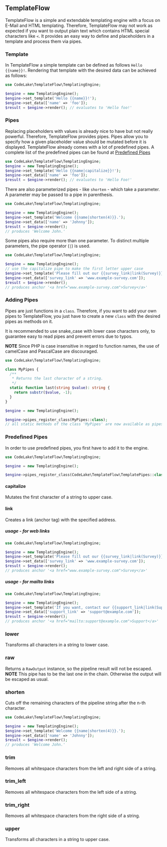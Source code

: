 TemplateFlow
---
TemplateFlow is a simple and extendable templating engine
with a focus on E-Mail and HTML templating.
Therefore, TemplateFlow may not work as expected if you want
to output plain text which contains HTML special characters like ```<```.
It provides an easy way to define and placeholders in a template
and process them via pipes.
### Template
In TemplateFlow a simple template can be defined as follows ```Hello {{name}}!```.
Rendering that template with the desired data can be achieved as follows:
```php
use CodeLake\TemplateFlow\TemplatingEngine;

$engine = new TemplatingEngine();
$engine->set_template('Hello {{name}}!');
$engine->set_data(['name' => 'foo']);
$result = $engine->render(); // evaluates to 'Hello foo!'
```
### Pipes
Replacing placeholders with values is already nice to have
but not really powerful. Therefore, TemplateFlow provides
pipes. Pipes allow you to specify how a given placeholder
value should be mutated before it is displayed.
TemplateFlow already comes with a lot of predefined pipes.
A complete list of the predefined pipes can be found at
[Predefined Pipes](#predefined-pipes)
```php
use CodeLake\TemplateFlow\TemplatingEngine;
$engine = new TemplatingEngine();
$engine->set_template('Hello {{name|capitalize}}!');
$engine->set_data(['name' => 'foo']);
$result = $engine->render(); // evaluates to 'Hello Foo!'
```
There are also parameterized pipes - like ``shorten`` -
which take a parameter. A parameter may be passed to a pipe
in parenthesis.
```php
use CodeLake\TemplateFlow\TemplatingEngine;

$engine = new TemplatingEngine();
$engine->set_template('Welcome {{name|shorten(4)}}.');
$engine->set_data(['name' => 'Johnny']);
$result = $engine->render();
// produces 'Welcome John.'
```
Some pipes also require more than one parameter.
To distinct multiple parameters, the pipe operator (``|``) is used.
```php
use CodeLake\TemplateFlow\TemplatingEngine;

$engine = new TemplatingEngine();
// use the capitalize pipe to make the first letter upper case
$engine->set_template('Please fill out our {{survey_link|link(Survey)}}!');
$engine->set_data(['survey_link' => 'www.example-survey.com']);
$result = $engine->render();
// produces anchor '<a href="www.example-survey.com">Survey</a>'
```

### Adding Pipes
Pipes are just functions in a ```class```.
Therefore, if you want to add your own pipes to TemplateFlow, you just have to create a new ```class``` with the desired pipes as methods on it.

It is recommended to use snake_case with lower case characters only, to guarantee easy to read pipes and prevent errors due to typos.

**NOTE** Since PHP is case insensitive in regard to function names, the use of camelCase and PascalCase are discouraged.

```php
use CodeLake\TemplateFlow\TemplatingEngine;

class MyPipes {
  /**
   * Returns the last character of a string.
   */
  static function last(string $value): string {
    return substr($value, -1);
  }
}

$engine = new TemplatingEngine();

$engine->pipes_register_class(MyPipes::class);
// all static methods of the class 'MyPipes' are now available as pipes
```

### Predefined Pipes
In order to use predefined pipes, you first have to add it to the engine.
```php
use CodeLake\TemplateFlow\TemplatingEngine;

$engine = new TemplatingEngine();

$engine->pipes_register_class(CodeLake\TemplateFlow\TemplatePipes::class);
```

#### capitalize
Mutates the first character of a string to upper case.
#### link
Creates a link (anchor tag) with the specified address.
##### usage - for web links
```php
use CodeLake\TemplateFlow\TemplatingEngine;

$engine = new TemplatingEngine();
$engine->set_template('Please fill out our {{survey_link|link(Survey)}}!');
$engine->set_data(['survey_link' => 'www.example-survey.com']);
$result = $engine->render();
// produces anchor '<a href="www.example-survey.com">Survey</a>'
```
##### usage - for mailto links
```php
use CodeLake\TemplateFlow\TemplatingEngine;

$engine = new TemplatingEngine();
$engine->set_template('If you want, contact our {{support_link|link(Support|mail)}}!');
$engine->set_data(['support_link' => 'support@example.com']);
$result = $engine->render();
// produces anchor '<a href="mailto:support@example.com">Support</a>'
```
### lower
Transforms all characters in a string to lower case.
### raw
Returns a ``RawOutput`` instance, so the pipeline result will not be escaped.  
**NOTE** This pipe has to be the last one in the chain. Otherwise the output will be escaped as usual.
### shorten
Cuts off the remaining characters of the pipeline string
after the n-th character.
```php
use CodeLake\TemplateFlow\TemplatingEngine;

$engine = new TemplatingEngine();
$engine->set_template('Welcome {{name|shorten(4)}}.');
$engine->set_data(['name' => 'Johnny']);
$result = $engine->render();
// produces 'Welcome John.'
```
### trim
Removes all whitespace characters from the left and right side of a string.
### trim_left
Removes all whitespace characters from the left side of a string.
### trim_right
Removes all whitespace characters from the right side of a string.
### upper
Transforms all characters in a string to upper case.
